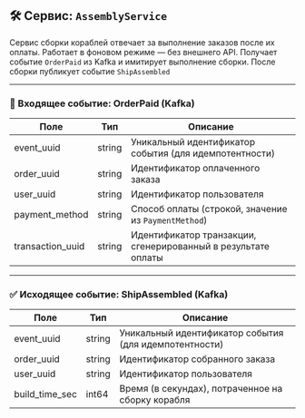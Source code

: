 ## 🛠️ Сервис: `AssemblyService`

Сервис сборки кораблей отвечает за выполнение заказов после их оплаты. Работает в фоновом режиме — без внешнего API. Получает событие `OrderPaid` из Kafka и имитирует выполнение сборки. После сборки публикует событие `ShipAssembled`

---

### 🔄 Входящее событие: **OrderPaid** (Kafka)

| Поле             | Тип     | Описание                                                                 |
|------------------|---------|--------------------------------------------------------------------------|
| event_uuid       | string  | Уникальный идентификатор события (для идемпотентности)                   |
| order_uuid       | string  | Идентификатор оплаченного заказа                                        |
| user_uuid        | string  | Идентификатор пользователя                                              |
| payment_method   | string  | Способ оплаты (строкой, значение из `PaymentMethod`)                    |
| transaction_uuid | string  | Идентификатор транзакции, сгенерированный в результате оплаты           |

---

### ✅ Исходящее событие: **ShipAssembled** (Kafka)

| Поле           | Тип    | Описание                                                                 |
|----------------|--------|--------------------------------------------------------------------------|
| event_uuid     | string | Уникальный идентификатор события (для идемпотентности)                   |
| order_uuid     | string | Идентификатор собранного заказа                                         |
| user_uuid      | string | Идентификатор пользователя                                               |
| build_time_sec | int64  | Время (в секундах), потраченное на сборку корабля                        |
